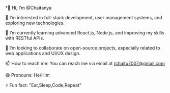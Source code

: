 *👋 Hi, I’m @Chaitanya

👀 I’m interested in full-stack development, user management systems, and exploring new technologies.

🌱 I’m currently learning advanced React.js, Node.js, and improving my skills with RESTful APIs.

💞 I’m looking to collaborate on open-source projects, especially related to web applications and UI/UX design.

📫 How to reach me: You can reach me via email at rchaitu7007@gmail.com

😄 Pronouns: He/Him

⚡ Fun fact: "Eat,Sleep,Code,Repeat"
